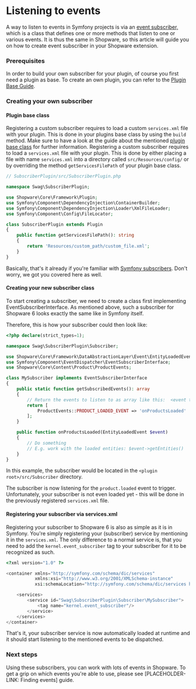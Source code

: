 # Listening to events

A way to listen to events in Symfony projects is via an [event subscriber,](https://symfony.com/doc/current/event_dispatcher.html#creating-an-event-subscriber) which is a class that defines one or more methods that listen to one or various events. It is thus the same in Shopware, so this article will guide you on how to create event subscriber in your Shopware extension.

### Prerequisites

In order to build your own subscriber for your plugin, of course you first need a plugin as base. To create an own plugin, you can refer to the [Plugin Base Guide](../plugin-base-guide.md).

### Creating your own subscriber

#### Plugin base class

Registering a custom subscriber requires to load a custom `services.xml` file with your plugin. This is done in your plugins base class by using the `build` method. Make sure to have a look at the guide about the mentioned [plugin base class](https://docs.shopware.com/en/shopware-platform-dev-en/developer-guide/plugin-base) for further information. Registering a custom subscriber requires to load a `services.xml` file with your plugin. This is done by either placing a file with name `services.xml` into a directory called `src/Resources/config/` or by overriding the method `getServicesFilePath` of your plugin base class.

```php
// SubscriberPlugin/src/SubscriberPlugin.php

namespace Swag\SubscriberPlugin;

use Shopware\Core\Framework\Plugin;
use Symfony\Component\DependencyInjection\ContainerBuilder;
use Symfony\Component\DependencyInjection\Loader\XmlFileLoader;
use Symfony\Component\Config\FileLocator;

class SubscriberPlugin extends Plugin
{
    public function getServicesFilePath(): string
    {
        return 'Resources/custom_path/custom_file.xml';
    }
}
```

Basically, that's it already if you're familiar with [Symfony subscribers](https://symfony.com/doc/current/event_dispatcher.html#creating-an-event-subscriber). Don't worry, we got you covered here as well.

#### Creating your new subscriber class

To start creating a subscriber, we need to create a class first implementing EventSubscriberInterface. As mentioned above, such a subscriber for Shopware 6 looks exactly the same like in Symfony itself. 

Therefore, this is how your subscriber could then look like:

```php
<?php declare(strict_types=1);

namespace Swag\SubscriberPlugin\Subscriber;

use Shopware\Core\Framework\DataAbstractionLayer\Event\EntityLoadedEvent;
use Symfony\Component\EventDispatcher\EventSubscriberInterface;
use Shopware\Core\Content\Product\ProductEvents;

class MySubscriber implements EventSubscriberInterface
{
    public static function getSubscribedEvents(): array
    {
        // Return the events to listen to as array like this:  <event to listen to> => <method to execute>
        return [
            ProductEvents::PRODUCT_LOADED_EVENT => 'onProductsLoaded'
        ];
    }

    public function onProductsLoaded(EntityLoadedEvent $event)
    {
        // Do something
        // E.g. work with the loaded entities: $event->getEntities()
    }
}
```

In this example, the subscriber would be located in the `<plugin root>/src/Subscriber` directory.

The subscriber is now listening for the `product.loaded` event to trigger. Unfortunately, your subscriber is not even loaded yet - this will be done in the previously registered `services.xml` file.

#### Registering your subscriber via services.xml

Registering your subscriber to Shopware 6 is also as simple as it is in Symfony. You're simply registering your \(subscriber\) service by mentioning it in the `services.xml`. The only difference to a normal service is, that you need to add the `kernel.event_subscriber` tag to your subscriber for it to be recognized as such.

```php
<?xml version="1.0" ?>

<container xmlns="http://symfony.com/schema/dic/services"
           xmlns:xsi="http://www.w3.org/2001/XMLSchema-instance"
           xsi:schemaLocation="http://symfony.com/schema/dic/services http://symfony.com/schema/dic/services/services-1.0.xsd">

    <services>
        <service id="Swag\SubscriberPlugin\Subscriber\MySubscriber">
            <tag name="kernel.event_subscriber"/>
        </service>
    </services>
</container>
```

That's it, your subscriber service is now automatically loaded at runtime and it should start listening to the mentioned events to be dispatched.

### Next steps

Using these subscribers, you can work with lots of events in Shopware. To get a grip on which events you're able to use, please see \[PLACEHOLDER-LINK: Finding events\] guide.

